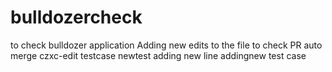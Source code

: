 # bulldozercheck
to check bulldozer application
Adding new edits to the file to check PR auto merge
czxc-edit testcase
newtest
adding new line
addingnew test case

